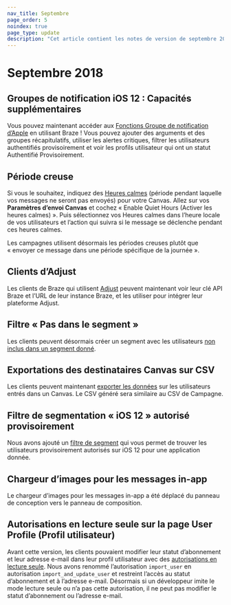 ```yaml
---
nav_title: Septembre
page_order: 5
noindex: true
page_type: update
description: "Cet article contient les notes de version de septembre 2018."
---
```

# Septembre 2018

## Groupes de notification iOS 12 : Capacités supplémentaires

Vous pouvez maintenant accéder aux [Fonctions Groupe de notification d’Apple]({{site.baseurl}}/user_guide/message_building_by_channel/push/creating_a_push_message/#notification-groups) en utilisant Braze ! Vous pouvez ajouter des arguments et des groupes récapitulatifs, utiliser les alertes critiques, filtrer les utilisateurs authentifiés provisoirement et voir les profils utilisateur qui ont un statut Authentifié Provisoirement.

## Période creuse

Si vous le souhaitez, indiquez des [Heures calmes]({{site.baseurl}}/user_guide/engagement_tools/canvas/create_a_canvas/create_a_canvas/#step-5-select-your-send-settings) (période pendant laquelle vos messages ne seront pas envoyés) pour votre Canvas. Allez sur vos **Paramètres d’envoi Canvas** et cochez « Enable Quiet Hours (Activer les heures calmes) ». Puis sélectionnez vos Heures calmes dans l’heure locale de vos utilisateurs et l’action qui suivra si le message se déclenche pendant ces heures calmes.

Les campagnes utilisent désormais les périodes creuses plutôt que « envoyer ce message dans une période spécifique de la journée ».

## Clients d’Adjust

Les clients de Braze qui utilisent [Adjust]({{site.baseurl}}/partners/advertising_technologies/attribution/adjust/) peuvent maintenant voir leur clé API Braze et l’URL de leur instance Braze, et les utiliser pour intégrer leur plateforme Adjust.

## Filtre « Pas dans le segment »

Les clients peuvent désormais créer un segment avec les utilisateurs [non inclus dans un segment donné]({{site.baseurl}}/user_guide/engagement_tools/segments/segmentation_filters/#retargeting).

## Exportations des destinataires Canvas sur CSV 

Les clients peuvent maintenant [exporter les données]({{site.baseurl}}/user_guide/data_and_analytics/export_braze_data/export_canvas_data/) sur les utilisateurs entrés dans un Canvas. Le CSV généré sera similaire au CSV de Campagne.

## Filtre de segmentation « iOS 12 » autorisé provisoirement

Nous avons ajouté un [filtre de segment]({{site.baseurl}}/user_guide/engagement_tools/segments/segmentation_filters/#other) qui vous permet de trouver les utilisateurs provisoirement autorisés sur iOS 12 pour une application donnée.

## Chargeur d’images pour les messages in-app

Le chargeur d’images pour les messages in-app a été déplacé du panneau de conception vers le panneau de composition.

## Autorisations en lecture seule sur la page User Profile (Profil utilisateur)

Avant cette version, les clients pouvaient modifier leur statut d’abonnement et leur adresse e-mail dans leur profil utilisateur avec des [autorisations en lecture seule]({{site.baseurl}}/user_guide/administrative/manage_your_braze_users/user_permissions/#available-limited-and-team-role-permissions). Nous avons renommé l’autorisation `import_user` en autorisation `import_and_update_user` et restreint l’accès au statut d’abonnement et à l’adresse e-mail. Désormais si un développeur imite le mode lecture seule ou n’a pas cette autorisation, il ne peut pas modifier le statut d’abonnement ou l’adresse e-mail.
